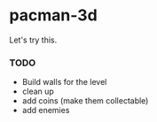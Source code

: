 # pacman-3d

Let's try this.

### TODO
- Build walls for the level
- clean up
- add coins (make them collectable)
- add enemies